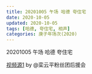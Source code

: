```yaml
---
title: 20201005 午场 哈德 夸住宅 
date: 2020-10-05
updated: 2020-10-05
tags: [哈德, 夸住宅, 相声]
categories: 庚子年场次(2020) 
---
```

20201005 午场 哈德 夸住宅 



[视频源1](https://weibo.com/6574451359/JnNmnvrcQ) by @栾云平粉丝团后援会

